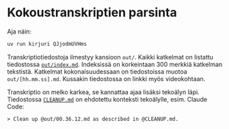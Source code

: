 # Kokoustranskriptien parsinta

Aja näin:

```bash
uv run kirjuri QJjodmUVHms
```

Transkriptiotiedostoja ilmestyy kansioon `out/`.
Kaikki katkelmat on listattu tiedostossa [`out/index.md`](out/index.md).
Indeksissä on korkeintaan 300 merkkiä katkelman tekstistä.
Katkelmat kokonaisuudessaan on tiedostoissa muotoa `out/[hh.mm.ss].md`.
Kussakin tiedostossa on linkki myös videokohtaan.

Transkriptio on melko karkea, se kannattaa ajaa lisäksi tekoälyn läpi.
Tiedostossa [`CLEANUP.md`](CLEANUP.md)
on ehdotettu konteksti tekoälylle, esim. Claude Code:

```
> Clean up @out/00.36.12.md as described in @CLEANUP.md.
```